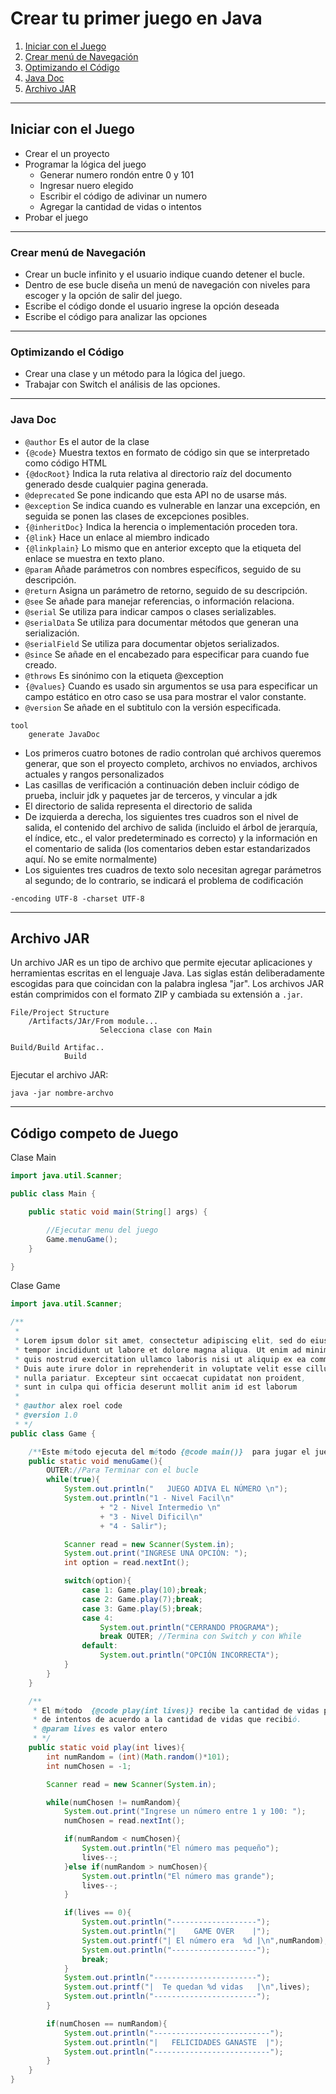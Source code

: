 # Crear tu primer juego en Java

1. [Iniciar con el Juego](#Iniciar-con-el-Juego)
2. [Crear menú de Navegación](#Crear-menú-de-Navegación)
3. [Optimizando el Código](#Obtimizando-el-Código)
4. [Java Doc](#java-doc)
5. [Archivo JAR](#Archivo-JAR)


---

## Iniciar con el Juego

-	Crear el un proyecto 
-	Programar la lógica del juego 
    - Generar numero rondón entre 0 y 101
    - Ingresar nuero elegido 
    - Escribir el código de adivinar un numero 
    - Agregar la cantidad de vidas o intentos  
-	Probar el juego 

---

### Crear menú de Navegación

-	Crear un bucle infinito y el usuario indique cuando detener el bucle. 
-	Dentro de ese bucle diseña un menú de navegación con niveles para escoger y la opción de salir del juego. 
-	Escribe el código donde el usuario ingrese la opción deseada 
-	Escribe el código para analizar las opciones 

--- 

### Optimizando el Código

-	Crear una clase y un método para la lógica del juego.
-	Trabajar con Switch el análisis de las opciones.  

---

### Java Doc 

- `@author`	Es el autor de la clase 
- `{@code}`	Muestra textos en formato de código sin que se interpretado como código HTML
- `{@docRoot}`	Indica la ruta relativa al directorio raíz del documento generado desde cualquier pagina generada. 
- `@deprecated`	Se pone indicando que esta API no de usarse más. 
- `@exception`	Se indica cuando es vulnerable en lanzar una excepción, en seguida se ponen las clases de excepciones posibles.
- `{@inheritDoc}`	Indica la herencia o implementación proceden tora. 
- `{@link}`	Hace un enlace al miembro indicado 
- `{@linkplain}`	Lo mismo que en anterior excepto que la etiqueta del enlace se muestra en texto plano. 
- `@param`	Añade parámetros con nombres específicos, seguido de su descripción.
- `@return` 	Asigna un parámetro de retorno, seguido de su descripción.
- `@see`	Se añade para manejar referencias, o información relaciona. 
- `@serial`	Se utiliza para indicar campos o clases serializables.
- `@serialData` 	Se utiliza para documentar métodos que generan una serialización. 
- `@serialField`	Se utiliza para documentar objetos serializados. 
- `@since` 	Se añade en el encabezado para especificar para cuando fue creado.
- `@throws`	Es sinónimo con la etiqueta @exception
- `{@values}`	Cuando es usado sin argumentos se usa para especificar un campo estático en otro caso se usa para mostrar el valor constante.
- `@version`	Se añade en el subtitulo con la versión especificada.
	

~~~
tool
    generate JavaDoc 
~~~


- Los primeros cuatro botones de radio controlan qué archivos queremos generar, que son el proyecto completo, archivos no enviados, archivos actuales y rangos personalizados
- Las casillas de verificación a continuación deben incluir código de prueba, incluir jdk y paquetes jar de terceros, y vincular a jdk
- El directorio de salida representa el directorio de salida
- De izquierda a derecha, los siguientes tres cuadros son el nivel de salida, el contenido del archivo de salida (incluido el árbol de jerarquía, el índice, etc., el valor predeterminado es correcto) y la información en el comentario de salida (los comentarios deben estar estandarizados aquí. No se emite normalmente)
- Los siguientes tres cuadros de texto solo necesitan agregar parámetros al segundo; de lo contrario, se indicará el problema de codificación

~~~
-encoding UTF-8 -charset UTF-8
~~~


---
## Archivo JAR 
Un archivo JAR es un tipo de archivo que permite ejecutar aplicaciones y herramientas escritas en el lenguaje Java. Las siglas están deliberadamente escogidas para que coincidan con la palabra inglesa "jar". Los archivos JAR están comprimidos con el formato ZIP y cambiada su extensión a `.jar`.

~~~
File/Project Structure
    /Artifacts/JAr/From module...
                    Selecciona clase con Main 
~~~

~~~
Build/Build Artifac..
            Build
~~~

Ejecutar el archivo JAR: 

~~~
java -jar nombre-archvo
~~~

----

## Código competo de Juego 
Clase Main
~~~java
import java.util.Scanner;

public class Main {

    public static void main(String[] args) {

        //Ejecutar menu del juego
        Game.menuGame();
    }

}
~~~

Clase Game
~~~java
import java.util.Scanner;

/**
 *
 * Lorem ipsum dolor sit amet, consectetur adipiscing elit, sed do eiusmod
 * tempor incididunt ut labore et dolore magna aliqua. Ut enim ad minim veniam,
 * quis nostrud exercitation ullamco laboris nisi ut aliquip ex ea commodo consequat.
 * Duis aute irure dolor in reprehenderit in voluptate velit esse cillum dolore eu fugiat
 * nulla pariatur. Excepteur sint occaecat cupidatat non proident,
 * sunt in culpa qui officia deserunt mollit anim id est laborum
 *
 * @author alex roel code
 * @version 1.0
 * */
public class Game {

    /**Este método ejecuta del método {@code main()}  para jugar el juego.*/
    public static void menuGame(){
        OUTER://Para Terminar con el bucle
        while(true){
            System.out.println("   JUEGO ADIVA EL NÚMERO \n");
            System.out.println("1 - Nivel Facil\n"
                    + "2 - Nivel Intermedio \n"
                    + "3 - Nivel Dificil\n"
                    + "4 - Salir");

            Scanner read = new Scanner(System.in);
            System.out.print("INGRESE UNA OPCIÓN: ");
            int option = read.nextInt();

            switch(option){
                case 1: Game.play(10);break;
                case 2: Game.play(7);break;
                case 3: Game.play(5);break;
                case 4:
                    System.out.println("CERRANDO PROGRAMA");
                    break OUTER; //Termina con Switch y con While
                default:
                    System.out.println("OPCIÓN INCORRECTA");
            }
        }
    }

    /**
     * El método  {@code play(int lives)} recibe la cantidad de vidas para jugar, tendrá la cantidad
     * de intentos de acuerdo a la cantidad de vidas que recibió.
     * @param lives es valor entero
     * */
    public static void play(int lives){
        int numRandom = (int)(Math.random()*101);
        int numChosen = -1;

        Scanner read = new Scanner(System.in);

        while(numChosen != numRandom){
            System.out.print("Ingrese un número entre 1 y 100: ");
            numChosen = read.nextInt();

            if(numRandom < numChosen){
                System.out.println("El número mas pequeño");
                lives--;
            }else if(numRandom > numChosen){
                System.out.println("El número mas grande");
                lives--;
            }

            if(lives == 0){
                System.out.println("-------------------");
                System.out.println("|    GAME OVER    |");
                System.out.printf("| El número era  %d |\n",numRandom);
                System.out.println("-------------------");
                break;
            }
            System.out.println("-----------------------");
            System.out.printf("|  Te quedan %d vidas   |\n",lives);
            System.out.println("-----------------------");
        }

        if(numChosen == numRandom){
            System.out.println("--------------------------");
            System.out.println("|   FELICIDADES GANASTE  |");
            System.out.println("--------------------------");
        }
    }
}

~~~

